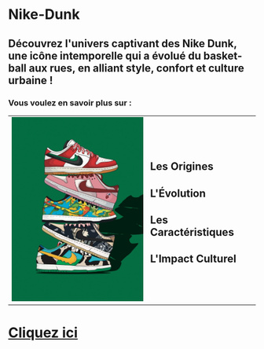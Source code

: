 # Nike-Dunk
## Découvrez l'univers captivant des Nike Dunk, une icône intemporelle qui a évolué du basket-ball aux rues, en alliant style, confort et culture urbaine !
### Vous voulez en savoir plus sur :

  
  
  </div>
</div>

<table>
  <tr>
    <td><img src="https://github.com/idrismm/Nike-Dunk/blob/main/accueil%20dunk.jpg?raw=true" alt="Texte alternatif" style="width: 300px;"></td>
    <td><p><h2>Les Origines</h2>
  <h2>L'Évolution</h2>
  <h2>Les Caractéristiques</h2>
  <h2>L'Impact Culturel</h2></p></td>
  </tr>
</table>

# [Cliquez ici](https://github.com/idrismm/Nike-Dunk/wiki) 

